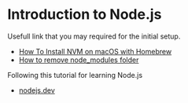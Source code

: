 # Introduction to Node.js
Usefull link that you may required for the initial setup.
* [How To Install NVM on macOS with Homebrew](https://tecadmin.net/install-nvm-macos-with-homebrew/)
* [How to remove node_modules folder](https://sebhastian.com/remove-node-modules/)

Following this tutorial for learning Node.js

* [nodejs.dev](https://nodejs.dev/en/learn/introduction-to-nodejs/)


